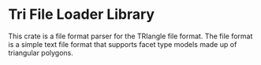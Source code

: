 # Tri File Loader Library
This crate is a file format parser for the TRIangle file format. The file format is a simple
text file format that supports facet type models made up of triangular polygons.